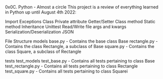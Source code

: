 0x0C. Python - Almost a circle
This project is a review of everything learned in Python up until August 4th 2022:

Import
Exceptions
Class
Private attribute
Getter/Setter
Class method
Static method
Inheritance
Unittest
Read/Write file
args and kwargs
Serialization/Deserialization
JSON


File Structure
models
base.py - Contains the base class Base
rectangle.py - Contains the class Rectangle, a subclass of Base
square.py - Contains the class Square, a subclass of Rectangle

tests
test_models
test_base.py - Contains all tests pertaining to class Base
test_rectangle.py - Contains all tests pertaining to class Rectangle
test_square.py - Contains all tests pertaining to class Squarei

